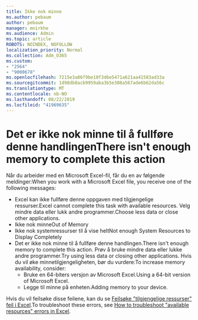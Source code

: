 ```yaml
---
title: Ikke nok minne
ms.author: pebaum
author: pebaum
manager: mnirkhe
ms.audience: Admin
ms.topic: article
ROBOTS: NOINDEX, NOFOLLOW
localization_priority: Normal
ms.collection: Adm_O365
ms.custom:
- "2564"
- "9000678"
ms.openlocfilehash: 7215e3a86f9be10f3d6e5471a621aa41583ad33a
ms.sourcegitcommit: 1d98db8acb9959aba3b5e308a567ade6b62da56c
ms.translationtype: MT
ms.contentlocale: nb-NO
ms.lasthandoff: 08/22/2019
ms.locfileid: "41969635"
---
```

# <a name="there-isnt-enough-memory-to-complete-this-action"></a><span data-ttu-id="ec4d1-102">Det er ikke nok minne til å fullføre denne handlingen</span><span class="sxs-lookup"><span data-stu-id="ec4d1-102">There isn't enough memory to complete this action</span></span>

<span data-ttu-id="ec4d1-103">Når du arbeider med en Microsoft Excel-fil, får du en av følgende meldinger:</span><span class="sxs-lookup"><span data-stu-id="ec4d1-103">When you work with a Microsoft Excel file, you receive one of the following messages:</span></span>

- <span data-ttu-id="ec4d1-104">Excel kan ikke fullføre denne oppgaven med tilgjengelige ressurser.</span><span class="sxs-lookup"><span data-stu-id="ec4d1-104">Excel cannot complete this task with available resources.</span></span> <span data-ttu-id="ec4d1-105">Velg mindre data eller lukk andre programmer.</span><span class="sxs-lookup"><span data-stu-id="ec4d1-105">Choose less data or close other applications.</span></span>
- <span data-ttu-id="ec4d1-106">Ikke nok minne</span><span class="sxs-lookup"><span data-stu-id="ec4d1-106">Out of Memory</span></span>
- <span data-ttu-id="ec4d1-107">Ikke nok systemressurser til å vise helt</span><span class="sxs-lookup"><span data-stu-id="ec4d1-107">Not enough System Resources to Display Completely</span></span>
- <span data-ttu-id="ec4d1-108">Det er ikke nok minne til å fullføre denne handlingen.</span><span class="sxs-lookup"><span data-stu-id="ec4d1-108">There isn't enough memory to complete this action.</span></span> <span data-ttu-id="ec4d1-109">Prøv å bruke mindre data eller lukke andre programmer.</span><span class="sxs-lookup"><span data-stu-id="ec4d1-109">Try using less data or closing other applications.</span></span> <span data-ttu-id="ec4d1-110">Hvis du vil øke minnetilgjengeligheten, bør du vurdere:</span><span class="sxs-lookup"><span data-stu-id="ec4d1-110">To increase memory availability, consider:</span></span> 
    - <span data-ttu-id="ec4d1-111">Bruke en 64-biters versjon av Microsoft Excel.</span><span class="sxs-lookup"><span data-stu-id="ec4d1-111">Using a 64-bit version of Microsoft Excel.</span></span>
    - <span data-ttu-id="ec4d1-112">Legge til minne på enheten.</span><span class="sxs-lookup"><span data-stu-id="ec4d1-112">Adding memory to your device.</span></span>

<span data-ttu-id="ec4d1-113">Hvis du vil feilsøke disse feilene, kan du se [Feilsøke "tilgjengelige ressurser" feil i Excel](https://docs.microsoft.com/office/troubleshoot/excel/available-resources-errors).</span><span class="sxs-lookup"><span data-stu-id="ec4d1-113">To troubleshoot these errors, see [How to troubleshoot "available resources" errors in Excel](https://docs.microsoft.com/office/troubleshoot/excel/available-resources-errors).</span></span>